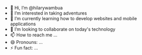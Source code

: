 - 👋 Hi, I’m @hilarywambua
- 👀 I’m interested in taking adventures
- 🌱 I’m currently learning how to develop websites and mobile applications
- 💞️ I’m looking to collaborate on today's technology
- 📫 How to reach me ...
- 😄 Pronouns: ...
- ⚡ Fun fact: ...

<!---
hilarywa/hilarywa is a ✨ special ✨ repository because its `README.md` (this file) appears on your GitHub profile.
You can click the Preview link to take a look at your changes.
--->
